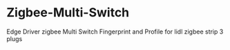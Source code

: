 # Zigbee-Multi-Switch
Edge Driver zigbee Multi Switch
Fingerprint and Profile for lidl zigbee strip 3 plugs
